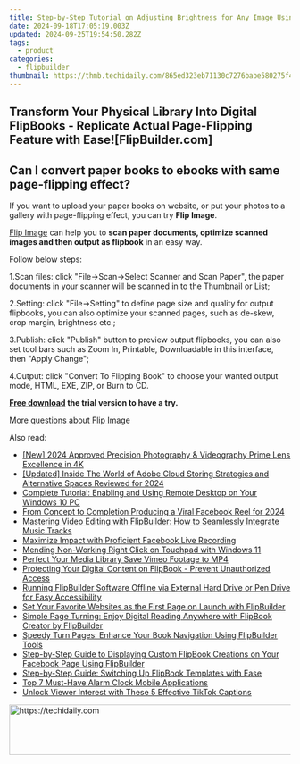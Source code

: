 ```yaml
---
title: Step-by-Step Tutorial on Adjusting Brightness for Any Image Using FlipBuilder Tools
date: 2024-09-18T17:05:19.003Z
updated: 2024-09-25T19:54:50.282Z
tags:
  - product
categories:
  - flipbuilder
thumbnail: https://thmb.techidaily.com/865ed323eb71130c7276babe580275f4674927ba17ed6f4bfafe6ec23c46bab1.jpg
---
```


## Transform Your Physical Library Into Digital FlipBooks - Replicate Actual Page-Flipping Feature with Ease![FlipBuilder.com]

## Can I convert paper books to ebooks with same page-flipping effect?

If you want to upload your paper books on website, or put your photos to a gallery with page-flipping effect, you can try **Flip Image**. 

[Flip Image](https://tools.techidaily.com/flipbuilder/products/) can help you to **scan paper documents, optimize scanned images and then output as flipbook** in an easy way.

Follow below steps:

1.Scan files: click "File->Scan->Select Scanner and Scan Paper", the paper documents in your scanner will be scanned in to the Thumbnail or List;

2.Setting: click "File->Setting" to define page size and quality for output flipbooks, you can also optimize your scanned pages, such as de-skew, crop margin, brightness etc.;

3.Publish: click "Publish" button to preview output flipbooks, you can also set tool bars such as Zoom In, Printable, Downloadable in this interface, then "Apply Change";

4.Output: click "Convert To Flipping Book" to choose your wanted output mode, HTML, EXE, ZIP, or Burn to CD.

**[Free download](https://tools.techidaily.com/flipbuilder/products/) the trial version to have a try.** 

[More questions about Flip Image](https://tools.techidaily.com/flipbuilder/products/)

<ins class="adsbygoogle"
     style="display:block"
     data-ad-format="autorelaxed"
     data-ad-client="ca-pub-7571918770474297"
     data-ad-slot="1223367746"></ins>

<ins class="adsbygoogle"
     style="display:block"
     data-ad-client="ca-pub-7571918770474297"
     data-ad-slot="8358498916"
     data-ad-format="auto"
     data-full-width-responsive="true"></ins>

<span class="atpl-alsoreadstyle">Also read:</span>
<div><ul>
<li><a href="https://vp-tips.techidaily.com/new-2024-approved-precision-photography-and-videography-prime-lens-excellence-in-4k/"><u>[New] 2024 Approved Precision Photography & Videography Prime Lens Excellence in 4K</u></a></li>
<li><a href="https://article-posts.techidaily.com/updated-inside-the-world-of-adobe-cloud-storing-strategies-and-alternative-spaces-reviewed-for-2024/"><u>[Updated] Inside The World of Adobe Cloud Storing Strategies and Alternative Spaces Reviewed for 2024</u></a></li>
<li><a href="https://tech-renaissance.techidaily.com/complete-tutorial-enabling-and-using-remote-desktop-on-your-windows-10-pc/"><u>Complete Tutorial: Enabling and Using Remote Desktop on Your Windows 10 PC</u></a></li>
<li><a href="https://facebook-video-files.techidaily.com/from-concept-to-completion-producing-a-viral-facebook-reel-for-2024/"><u>From Concept to Completion Producing a Viral Facebook Reel for 2024</u></a></li>
<li><a href="https://fox-within.techidaily.com/mastering-video-editing-with-flipbuilder-how-to-seamlessly-integrate-music-tracks/"><u>Mastering Video Editing with FlipBuilder: How to Seamlessly Integrate Music Tracks</u></a></li>
<li><a href="https://digital-screen-recording.techidaily.com/maximize-impact-with-proficient-facebook-live-recording/"><u>Maximize Impact with Proficient Facebook Live Recording</u></a></li>
<li><a href="https://driver-error.techidaily.com/mending-non-working-right-click-on-touchpad-with-windows-11/"><u>Mending Non-Working Right Click on Touchpad with Windows 11</u></a></li>
<li><a href="https://vimeo-videos.techidaily.com/perfect-your-media-library-save-vimeo-footage-to-mp4/"><u>Perfect Your Media Library Save Vimeo Footage to MP4</u></a></li>
<li><a href="https://fox-within.techidaily.com/protecting-your-digital-content-on-flipbook-prevent-unauthorized-access/"><u>Protecting Your Digital Content on FlipBook - Prevent Unauthorized Access</u></a></li>
<li><a href="https://fox-within.techidaily.com/running-flipbuilder-software-offline-via-external-hard-drive-or-pen-drive-for-easy-accessibility/"><u>Running FlipBuilder Software Offline via External Hard Drive or Pen Drive for Easy Accessibility</u></a></li>
<li><a href="https://fox-within.techidaily.com/set-your-favorite-websites-as-the-first-page-on-launch-with-flipbuilder/"><u>Set Your Favorite Websites as the First Page on Launch with FlipBuilder</u></a></li>
<li><a href="https://fox-within.techidaily.com/simple-page-turning-enjoy-digital-reading-anywhere-with-flipbook-creator-by-flipbuilder/"><u>Simple Page Turning: Enjoy Digital Reading Anywhere with FlipBook Creator by FlipBuilder</u></a></li>
<li><a href="https://fox-within.techidaily.com/speedy-turn-pages-enhance-your-book-navigation-using-flipbuilder-tools/"><u>Speedy Turn Pages: Enhance Your Book Navigation Using FlipBuilder Tools</u></a></li>
<li><a href="https://fox-within.techidaily.com/step-by-step-guide-to-displaying-custom-flipbook-creations-on-your-facebook-page-using-flipbuilder/"><u>Step-by-Step Guide to Displaying Custom FlipBook Creations on Your Facebook Page Using FlipBuilder</u></a></li>
<li><a href="https://fox-within.techidaily.com/step-by-step-guide-switching-up-flipbook-templates-with-ease/"><u>Step-by-Step Guide: Switching Up FlipBook Templates with Ease</u></a></li>
<li><a href="https://techtrends.techidaily.com/top-7-must-have-alarm-clock-mobile-applications/"><u>Top 7 Must-Have Alarm Clock Mobile Applications</u></a></li>
<li><a href="https://tiktok-videos.techidaily.com/unlock-viewer-interest-with-these-5-effective-tiktok-captions/"><u>Unlock Viewer Interest with These 5 Effective TikTok Captions</u></a></li>
</ul></div>

<!-- affiliate ads begin -->
<a href="https://ephamedtechinc.pxf.io/c/5597632/2136616/26400" target="_top" id="2136616">
  <img src="//a.impactradius-go.com/display-ad/26400-2136616" border="0" alt="https://techidaily.com" width="728" height="90"/>
</a>
<img height="0" width="0" src="https://ephamedtechinc.pxf.io/i/5597632/2136616/26400" style="position:absolute;visibility:hidden;" border="0" />
<!-- affiliate ads end -->

